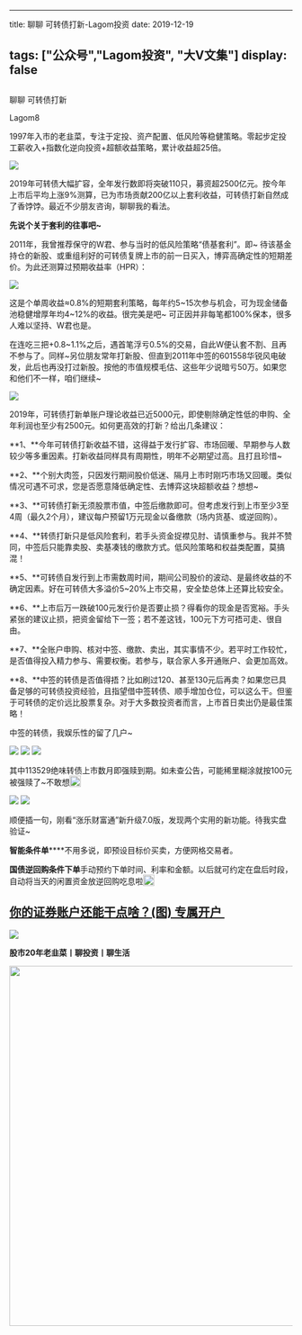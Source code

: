 
---
title:   聊聊 可转债打新-Lagom投资
date: 2019-12-19

tags: ["公众号","Lagom投资", "大V文集"]
display: false
---


## 



聊聊 可转债打新




Lagom8




1997年入市的老韭菜，专注于定投、资产配置、低风险等稳健策略。零起步定投工薪收入+指数化逆向投资+超额收益策略，累计收益超25倍。


<img src="https://mmbiz.qpic.cn/mmbiz_png/ZB4WjgjLjJW3KtDibicU3BB1HNQ9lDS2M5oGRnchkNPRzYsc0Ua6CIu7rZH3vAficcBEPYHU9ZTPqkic1sicT8CaxQQ/640?wx_fmt=png" data-type="png" class="" data-ratio="0.05776173285198556" data-w="554"/>

2019年可转债大幅扩容，全年发行数即将突破110只，募资超2500亿元。按今年上市后平均上涨9%测算，已为市场贡献200亿以上套利收益，可转债打新自然成了香饽饽。最近不少朋友咨询，聊聊我的看法。



**先说个关于套利的往事吧~**



2011年，我曾推荐保守的W君、参与当时的低风险策略“债基套利”。即~ 待该基金持仓的新股、或重组利好的可转债复牌上市的前一日买入，博弈高确定性的短期差价。为此还测算过预期收益率（HPR）：



<img class="rich_pages js_insertlocalimg" data-ratio="0.25614754098360654" data-s="300,640" src="https://mmbiz.qpic.cn/mmbiz_png/ZB4WjgjLjJUGDUHJ9e2y5LphxBxxVujNtXJtSYLJD6Tyk0XUBg5SzFPbzoCC83WAkricPvMCq8vwGrEtSB4ZFAA/640?wx_fmt=png" data-type="png" data-w="488" style=""/>



这是个单周收益≈0.8%的短期套利策略，每年约5~15次参与机会，可为现金储备池稳健增厚年均4~12%的收益。很完美是吧~ 可正因并非每笔都100%保本，很多人难以坚持、W君也是。



在连吃三把+0.8~1.1%之后，遇首笔浮亏0.5%的交易，自此W便认套不割、且再不参与了。同样~另位朋友常年打新股、但直到2011年中签的601558华锐风电破发，此后也再没打过新股。按他的市值规模毛估、这些年少说暗亏50万。如果您和他们不一样，咱们继续~



<img src="https://mmbiz.qpic.cn/mmbiz_png/ZB4WjgjLjJW3KtDibicU3BB1HNQ9lDS2M5oGRnchkNPRzYsc0Ua6CIu7rZH3vAficcBEPYHU9ZTPqkic1sicT8CaxQQ/640?wx_fmt=png" data-type="png" class="" data-ratio="0.05776173285198556" data-w="554"/>



2019年，可转债打新单账户理论收益已近5000元，即使剔除确定性低的申购、全年利润也至少有2500元。如何更高效的打新？给出几条建议：



**1、**今年可转债打新收益不错，这得益于发行扩容、市场回暖、早期参与人数较少等多重因素。打新收益同样具有周期性，明年不必期望过高。且打且珍惜~

**2、**个别大肉签，只因发行期间股价低迷、隔月上市时刚巧市场又回暖。类似情况可遇不可求，您是否愿意降低确定性、去博弈这块超额收益？想想~

**3、**可转债打新无须股票市值，中签后缴款即可。但考虑发行到上市至少3至4周（最久2个月），建议每户预留1万元现金以备缴款（场内货基、或逆回购）。



**4、**转债打新只是低风险套利，若手头资金捉襟见肘、请慎重参与。我并不赞同，中签后只能靠卖股、卖基凑钱的缴款方式。低风险策略和权益类配置，莫搞混！



**5、**可转债自发行到上市需数周时间，期间公司股价的波动、是最终收益的不确定因素。好在可转债大多溢价5~20%上市交易，安全垫总体上还算比较安全。



**6、**上市后万一跌破100元发行价是否要止损？得看你的现金是否宽裕。手头紧张的建议止损，把资金留给下一签；若不差这钱，100元下方可捂可走、很自由。



**7、**全账户申购、核对中签、缴款、卖出，其实事情不少。若平时工作较忙，是否值得投入精力参与、需要权衡。若参与，联合家人多开通账户、会更加高效。



**8、**中签的转债是否值得捂？比如刷过120、甚至130元后再卖？如果您已具备足够的可转债投资经验，且指望借中签转债、顺手增加仓位，可以这么干。但鉴于可转债的定价远比股票复杂。对于大多数投资者而言，上市首日卖出仍是最佳策略！



中签的转债，我娱乐性的留了几户~&nbsp;

<img class="rich_pages js_insertlocalimg" data-ratio="0.7535641547861507" data-s="300,640" src="https://mmbiz.qpic.cn/mmbiz_png/ZB4WjgjLjJUGDUHJ9e2y5LphxBxxVujNhGiamFE7OcRy1qP0xe5SutaXibu6ibsia7JAMY6ia1iahKggSclQIeBM7ia2g/640?wx_fmt=png" data-type="png" data-w="491" style=""/>

<img class="rich_pages js_insertlocalimg" data-ratio="0.5336048879837068" data-s="300,640" src="https://mmbiz.qpic.cn/mmbiz_png/ZB4WjgjLjJUGDUHJ9e2y5LphxBxxVujNPN8Ie1AqM8SLBUGpA5ON0ib67QwvibESIJUhQMvvibuPjS9f58IlnKuVQ/640?wx_fmt=png" data-type="png" data-w="491" style=""/>

<img class="rich_pages js_insertlocalimg" data-ratio="0.43584521384928715" data-s="300,640" src="https://mmbiz.qpic.cn/mmbiz_png/ZB4WjgjLjJUGDUHJ9e2y5LphxBxxVujNC60bSVdV0BAK8N6kkSYuhhdicgtsEOYOMwptex9hKBKibr201S0s5EDQ/640?wx_fmt=png" data-type="png" data-w="491" style=""/>

其中113529绝味转债上市数月即强赎到期。如未查公告，可能稀里糊涂就按100元被强赎了~不敢想<img src="https://res.wx.qq.com/mpres/htmledition/images/icon/common/emotion_panel/smiley/smiley_40.png" data-ratio="1" data-w="20" style="display:inline-block;width:20px;vertical-align:text-bottom;"/>

<img class="rich_pages js_insertlocalimg" data-ratio="0.5321100917431193" data-s="300,640" src="https://mmbiz.qpic.cn/mmbiz_png/ZB4WjgjLjJUGDUHJ9e2y5LphxBxxVujNGQdLUd01C7bcxV4ApFtW9e6npB3PSOuPeBGKMbfc7elicPWHr0pdSxA/640?wx_fmt=png" data-type="png" data-w="545" style=""/>

<img src="https://mmbiz.qpic.cn/mmbiz_png/ZB4WjgjLjJW3KtDibicU3BB1HNQ9lDS2M5oGRnchkNPRzYsc0Ua6CIu7rZH3vAficcBEPYHU9ZTPqkic1sicT8CaxQQ/640?wx_fmt=png" data-type="png" class="" data-ratio="0.05776173285198556" data-w="554"/>

顺便插一句，刚看“涨乐财富通”新升级7.0版，发现两个实用的新功能。待我实盘验证~&nbsp;



**智能条件单******不用多说，即预设目标价买卖，方便网格交易者。



**国债逆回购条件下单**手动预约下单时间、利率和金额。以后就可约定在盘后时段，自动将当天的闲置资金放逆回购吃息啦<img src="https://res.wx.qq.com/mpres/htmledition/images/icon/common/emotion_panel/smiley/smiley_4.png" data-ratio="1" data-w="20" style="display:inline-block;width:20px;vertical-align:text-bottom;"/>

## [**你的证券账户还能干点啥？**](http://mp.weixin.qq.com/s?__biz=MzI3MDQ2NjY2Mw==&amp;mid=2247484436&amp;idx=1&amp;sn=447c53eee64b6bd2994f82cd5683da43&amp;chksm=ead1ef1cdda6660a355068eb522506ed75da191de30e412df963b73be495e2152bac41966011&amp;scene=21#wechat_redirect)[(图)&nbsp;专属开户&nbsp;](http://mp.weixin.qq.com/s?__biz=MzI3MDQ2NjY2Mw==&amp;mid=2247484436&amp;idx=1&amp;sn=447c53eee64b6bd2994f82cd5683da43&amp;chksm=ead1ef1cdda6660a355068eb522506ed75da191de30e412df963b73be495e2152bac41966011&amp;scene=21#wechat_redirect)

<img src="https://mmbiz.qpic.cn/mmbiz_png/ZB4WjgjLjJW3KtDibicU3BB1HNQ9lDS2M5oGRnchkNPRzYsc0Ua6CIu7rZH3vAficcBEPYHU9ZTPqkic1sicT8CaxQQ/640?wx_fmt=png" data-type="png" class="" data-ratio="0.05776173285198556" data-w="554"/>

**股市20年老韭菜丨聊投资丨聊生活**

<img data-type="png" class="" data-ratio="0.390625" data-w="640" src="https://mmbiz.qpic.cn/mmbiz_png/ZB4WjgjLjJW3KtDibicU3BB1HNQ9lDS2M5AHEoeiaz0dQ4NfIRjBMuXvyJn8dXWm7ftklb0xqheiaMia0zbkyMJiaKzA/640?wx_fmt=png" style="box-sizing: border-box !important;overflow-wrap: break-word !important;visibility: visible !important;width: 640px !important;"/>










